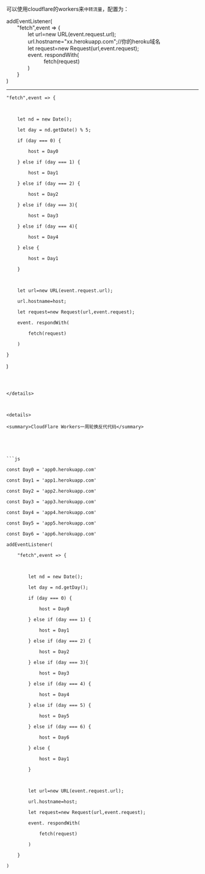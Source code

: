 

可以使用cloudflare的workers来`中转流量`，配置为：  

addEventListener(  
&emsp;&emsp;"fetch",event => {  
&emsp;&emsp;&emsp;&emsp;let url=new URL(event.request.url);  
&emsp;&emsp;&emsp;&emsp;url.hostname="xx.herokuapp.com";//你的heroku域名    
&emsp;&emsp;&emsp;&emsp;let request=new Request(url,event.request);  
&emsp;&emsp;&emsp;&emsp;event. respondWith(  
&emsp;&emsp;&emsp;&emsp;&emsp;&emsp;&emsp;fetch(request)  
&emsp;&emsp;&emsp;&emsp;)  
&emsp;&emsp;}  
)  

***

    "fetch",event => {

    

        let nd = new Date();

        let day = nd.getDate() % 5;

        if (day === 0) {

            host = Day0

        } else if (day === 1) {

            host = Day1

        } else if (day === 2) {

            host = Day2

        } else if (day === 3){

            host = Day3

        } else if (day === 4){

            host = Day4

        } else {

            host = Day1

        }

        

        let url=new URL(event.request.url);

        url.hostname=host;

        let request=new Request(url,event.request);

        event. respondWith(

            fetch(request)

        )

    }

)

```



</details>



<details>

<summary>CloudFlare Workers一周轮换反代代码</summary>





```js

const Day0 = 'app0.herokuapp.com'

const Day1 = 'app1.herokuapp.com'

const Day2 = 'app2.herokuapp.com'

const Day3 = 'app3.herokuapp.com'

const Day4 = 'app4.herokuapp.com'

const Day5 = 'app5.herokuapp.com'

const Day6 = 'app6.herokuapp.com'

addEventListener(

    "fetch",event => {

    

        let nd = new Date();

        let day = nd.getDay();

        if (day === 0) {

            host = Day0

        } else if (day === 1) {

            host = Day1

        } else if (day === 2) {

            host = Day2

        } else if (day === 3){

            host = Day3

        } else if (day === 4) {

            host = Day4

        } else if (day === 5) {

            host = Day5

        } else if (day === 6) {

            host = Day6

        } else {

            host = Day1

        }

        

        let url=new URL(event.request.url);

        url.hostname=host;

        let request=new Request(url,event.request);

        event. respondWith(

            fetch(request)

        )

    }

)

```



</details>

